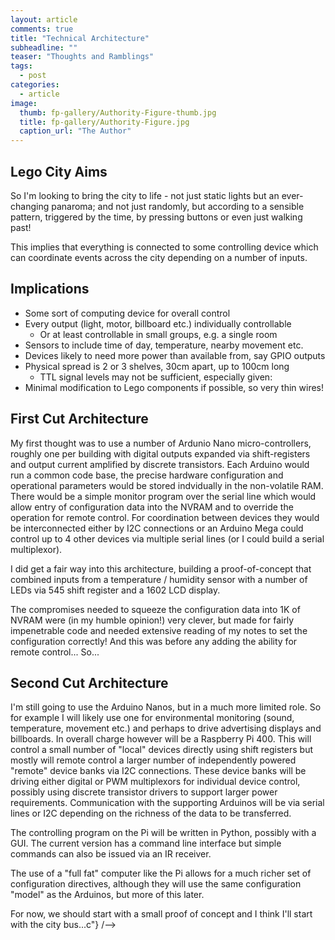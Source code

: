 ```yaml
---
layout: article
comments: true
title: "Technical Architecture"
subheadline: ""
teaser: "Thoughts and Ramblings"
tags:
  - post
categories:
  - article
image:
  thumb: fp-gallery/Authority-Figure-thumb.jpg
  title: fp-gallery/Authority-Figure.jpg
  caption_url: "The Author"
---
```

## Lego City Aims

So I'm looking to bring the city to life - not just static lights but an ever-changing panaroma; and not just randomly, but according to a sensible pattern, triggered by the time, by pressing buttons or even just walking past!

This implies that everything is connected to some controlling device which can coordinate events across the city depending on a number of inputs.

## Implications

*   Some sort of computing device for overall control
*   Every output (light, motor, billboard etc.) individually controllable
    *   Or at least controllable in small groups, e.g. a single room
*   Sensors to include time of day, temperature, nearby movement etc.
*   Devices likely to need more power than available from, say GPIO outputs
*   Physical spread is 2 or 3 shelves, 30cm apart, up to 100cm long
    *   TTL signal levels may not be sufficient, especially given:
*   Minimal modification to Lego components if possible, so very thin wires!

## First Cut Architecture

My first thought was to use a number of Ardunio Nano micro-controllers, roughly one per building with digital outputs expanded via shift-registers and output current amplified by discrete transistors. Each Arduino would run a common code base, the precise hardware configuration and operational parameters would be stored indvidually in the non-volatile RAM. There would be a simple monitor program over the serial line which would allow entry of configuration data into the NVRAM and to override the operation for remote control. For coordination between devices they would be interconnected either by I2C connections or an Arduino Mega could control up to 4 other devices via multiple serial lines (or I could build a serial multiplexor).

I did get a fair way into this architecture, building a proof-of-concept that combined inputs from a temperature / humidity sensor with a number of LEDs via 545 shift register and a 1602 LCD display.

The compromises needed to squeeze the configuration data into 1K of NVRAM were (in my humble opinion!) very clever, but made for fairly impenetrable code and needed extensive reading of my notes to set the configuration correctly! And this was before any adding the ability for remote control... So...

## Second Cut Architecture

I'm still going to use the Arduino Nanos, but in a much more limited role. So for example I will likely use one for environmental monitoring (sound, temperature, movement etc.) and perhaps to drive advertising displays and billboards. In overall charge however will be a Raspberry Pi 400. This will control a small number of "local" devices directly using shift registers but mostly will remote control a larger number of independently powered "remote" device banks via I2C connections. These device banks will be driving either digital or PWM multiplexors for individual device control, possibly using discrete transistor drivers to support larger power requirements. Communication with the supporting Arduinos will be via serial lines or I2C depending on the richness of the data to be transferred.

The controlling program on the Pi will be written in Python, possibly with a GUI. The current version has a command line interface but simple commands can also be issued via an IR receiver.

The use of a "full fat" computer like the Pi allows for a much richer set of configuration directives, although they will use the same configuration "model" as the Arduinos, but more of this later.

For now, we should start with a small proof of concept and I think I'll start with the city bus...c"} /-->